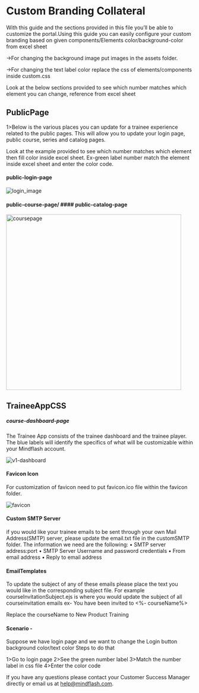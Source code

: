 # Custom Branding Collateral


With this guide and the sections provided in this file you’ll be able to customize the portal.Using this guide you can easily configure your custom branding based on given components/Elements color/background-color from excel sheet

->For changing the background image put images in the assets folder.

->For changing the text label color replace the css of elements/components inside custom.css

Look at the below sections provided to see which number matches which element you can change, reference from excel sheet

## PublicPage
1>Below is the various places you can update for a trainee experience related to the public pages.  This will allow you to update your login page, public course, series and catalog pages.

Look at the example provided to see which number matches which element then fill color inside excel sheet.
Ex-green label number  match the element inside excel sheet and enter the color code.


#### public-login-page

![login_image](https://user-images.githubusercontent.com/10574792/98499369-5bb16a00-226f-11eb-8312-5bdcab9c1514.png)

#### public-course-page/ #### public-catalog-page

<img width="471" alt="coursepage" src="https://user-images.githubusercontent.com/10574792/98498391-a8477600-226c-11eb-8927-a0f30c4eb0b7.png">


## TraineeAppCSS

##### course-dashboard-page


The Trainee App consists of the trainee dashboard and the trainee player. The blue labels will identify the specifics of what will be customizable within your Mindflash account.

![v1-dashboard](https://user-images.githubusercontent.com/10574792/98908394-60338800-24e6-11eb-9577-d8370dcde6a2.png)



#### Favicon Icon

For customization of favicon need to put favicon.ico file within the favicon folder.


![favicon](https://user-images.githubusercontent.com/10574792/98499097-96ff6900-226e-11eb-821b-29aa47092ae4.png)


#### Custom SMTP Server

if you would like your trainee emails to be sent through your own Mail Address(SMTP)
server, please update the email.txt file in the customSMTP folder. The information
we need are the following:
• SMTP server address:port
• SMTP Server Username and password credentials
• From email address
• Reply to email address

#### EmailTemplates

To update the subject of any of these emails please place the text you would like in the corresponding subject file. For example
courseInvitationSubject.ejs is where you would update the subject of all courseinvitation emails
ex- You have been invited to <%- courseName%>

Replace the courseName to New Product Training


#### Scenario -
 Suppose we have login page and we want to change the Login button background color/text color
 Steps to do that

1>Go to login page 
2>See the green number label
3>Match the number label in css file 
4>Enter the color code 


If you have any questions please contact your Customer Success Manager directly or email us at help@mindflash.com.

